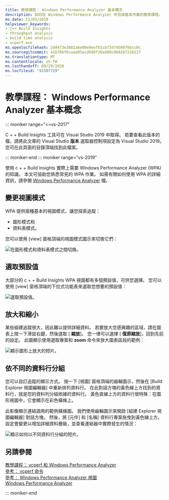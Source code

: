 ```yaml
---
title: 教學課程： Windows Performance Analyzer 基本概念
description: 如何在 Windows Performance Analyzer 中完成基本作業的教學課程。
ms.date: 11/03/2019
helpviewer_keywords:
- C++ Build Insights
- throughput analysis
- build time analysis
- vcperf.exe
ms.openlocfilehash: 2d4473e3682a6e00e0eef61cb73d7450976bcc0c
ms.sourcegitcommit: a1676bf6caae05ecd698f26ed80c08828722b237
ms.translationtype: MT
ms.contentlocale: zh-TW
ms.lasthandoff: 09/29/2020
ms.locfileid: "91507729"
---
```

# <a name="tutorial-windows-performance-analyzer-basics"></a>教學課程： Windows Performance Analyzer 基本概念

::: moniker range="<=vs-2017"

C + + Build Insights 工具可在 Visual Studio 2019 中取得。 若要查看此版本的檔，請將此文章的 Visual Studio **版本** 選取器控制項設定為 Visual Studio 2019。 您可在此頁面的目錄頂端找到此檔案。

::: moniker-end
::: moniker range="vs-2019"

使用 c + + Build Insights 實際上需要 Windows Performance Analyzer (WPA) 的知識。 本文可協助您熟悉常見的 WPA 作業。 如需有關如何使用 WPA 的詳細資訊，請參閱 [Windows Performance Analyzer](/windows-hardware/test/wpt/windows-performance-analyzer) 檔。

## <a name="change-the-view-mode"></a>變更視圖模式

WPA 提供兩種基本的視圖模式，讓您探索追蹤：

- 圖形模式和
- 資料表模式。

您可以使用 [view] 窗格頂端的視圖模式圖示來切換它們：

![在圖形模式和資料表模式之間切換。](media/wpa-switching-view-mode.gif)

## <a name="select-presets"></a>選取預設值

大部分的 c + + Build Insights WPA 視圖都有多個預設值，可供您選擇。 您可以使用 [view] 窗格頂端的下拉式功能表來選取您想要的預設值：

![選取預設值。](media/wpa-presets.png)

## <a name="zoom-in-and-out"></a>放大和縮小

某些組建追蹤很大，因此難以提供詳細資料。 若要放大您感興趣的區域，請在圖表上按一下滑鼠右鍵，然後選取 [ **縮放**]。 您一律可以選擇 [ **復原縮放**]，回到先前的設定。 此圖顯示使用選取專案和 **zoom** 命令來放大圖表區段的範例：

![顯示圖形上放大的短片。](media/wpa-zooming.gif)

## <a name="group-by-different-columns"></a>依不同的資料行分組

您可以自訂追蹤的顯示方式。 按一下 [視圖] 窗格頂端的齒輪圖示，然後在 [Build Explorer 視圖編輯器] 中重新排列資料行。 在此對話方塊的黃色線上方找到的資料行，就是您的資料列分組依據的資料行。 黃色直線上方的資料行很特殊：在圖形視圖中，它會顯示在彩色橫條上。

此影像顯示連結調用的範例橫條圖。 我們使用齒輪圖示來開啟 [組建 Explorer 視圖編輯器] 對話方塊。 然後，將 [元件] 和 [名稱] 資料行專案拖曳到黃色線上方。 設定會變更以增加詳細資料層級，並查看連結器中實際發生的情況：

![顯示如何以不同資料行分組的短片。](media/wpa-grouping.gif)

## <a name="see-also"></a>另請參閱

[教學課程： vcperf 和 Windows Performance Analyzer](vcperf-and-wpa.md)\
[參考： vcperf 命令](../reference/vcperf-commands.md)\
[參考： Windows Performance Analyzer 視圖](../reference/wpa-views.md)\
[Windows Performance Analyzer](/windows-hardware/test/wpt/windows-performance-analyzer)

::: moniker-end

